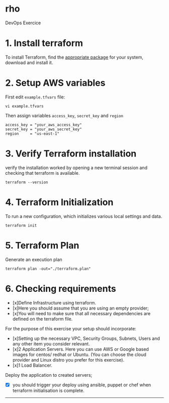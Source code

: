 # rho
DevOps Exercice

# 1. Install terraform
To install Terraform, find the [appropriate package] for your system, download and install it.

# 2. Setup AWS variables 
First edit `example.tfvars` file:
```
vi example.tfvars
```

Then assign variables `access_key`, `secret_key` and `region` 
```
access_key = "your_aws_access_key"
secret_key = "your_aws_secret_key"
region     = "us-east-1"
```

# 3. Verify Terraform installation
verify the installation worked by opening a new terminal session and checking that terraform is available. 
```
terraform --version
```

# 4. Terraform Initialization
To run a new configuration, which initializes various local settings and data. 
```
terraform init
```

# 5. Terraform Plan
Generate an execution plan 
```
terraform plan -out="./terraform.plan"
```


# 6. Checking requirements

- [x]Define Infrastructure using terraform.
- [x]Here you should assume that you are using an empty provider; 
- [x]You will need to make sure that all necessary dependencies are defined on the terraform file.

For the purpose of this exercise your setup should incorporate:
- [x]Setting up the necessary VPC, Security Groups, Subnets, Users and any other item you consider relevant.
- [x]2 Application Servers. Here you can use AWS or Google based images for centos/ redhat or Ubuntu. (You can choose the cloud provider and Linux distro you prefer for this exercise).
- [x]1 Load Balancer.

Deploy the application to created servers; 
- [x] you should trigger your deploy using ansible, puppet or chef when terraform initialisation is complete.


---
[appropriate package]: <https://www.terraform.io/downloads.html>

